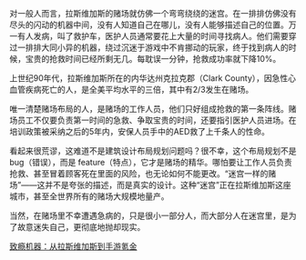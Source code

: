 对一般人而言，拉斯维加斯的赌场就仿佛一个弯弯绕绕的迷宫。在一排排仿佛没有尽头的闪动的机器中间，没有人知道自己在哪儿，没有人能够描述自己的位置。万一有人发病，叫了救护车，医护人员通常要花上大量的时间寻找病人。他们需要穿过一排排大同小异的机器，绕过沉迷于游戏中不肯挪动的玩家，终于找到病人的时候，宝贵的抢救时间已经所剩无几。每耽误一分钟，抢救成功率就下降10%。



上世纪90年代，拉斯维加斯所在的内华达州克拉克郡（Clark County），因急性心血管疾病死亡的人，是全美平均水平的三倍，其中有2/3发生在赌场。



唯一清楚赌场布局的人，是赌场的工作人员，他们只好组成抢救的第一条阵线。赌场员工不仅要负责第一时间的急救、争取宝贵的时间，还要指引医护人员进场。在培训政策被采纳之后的5年内，安保人员手中的AED救了上千条人的性命。



看起来很荒谬，这难道不是建筑设计布局规划问题吗？很不幸，这个布局规划不是 bug（错误），而是 feature（特点），它才是赌场的精华。哪怕要让工作人员负责抢救、甚至冒着顾客死在里面的风险，也无论如何不能更改。“迷宫一样的赌场”——这并不是夸张的描述，而是真实的设计。这种“迷宫”正在拉斯维加斯这座城市，甚至全世界所有的赌场大规模地量产。



当然，在赌场里不幸遭遇急病的，只是很小一部分人，而大部分人在迷宫里，是为了故意迷失自己，更彻底地抛却现实。

[致瘾机器：从拉斯维加斯到手游氪金](https://weibo.com/ttarticle/p/show?id=2309404579811669442690)